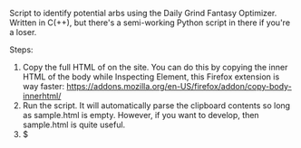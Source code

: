 Script to identify potential arbs using the Daily Grind Fantasy Optimizer. Written in C(++), but there's a semi-working Python script in there if you're a loser.

Steps:
1) Copy the full HTML of on the site. You can do this by copying the inner HTML of the body while Inspecting Element, this Firefox extension is way faster:
https://addons.mozilla.org/en-US/firefox/addon/copy-body-innerhtml/
2) Run the script. It will automatically parse the clipboard contents so long as sample.html is empty. However, if you want to develop, then sample.html is quite useful.
3) $
